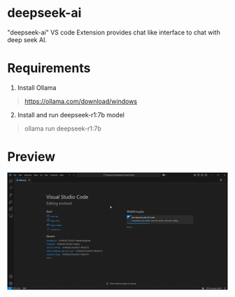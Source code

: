 # deepseek-ai 

 "deepseek-ai" VS code Extension provides chat like interface to chat with deep seek AI. 

# Requirements

1. Install Ollama

>https://ollama.com/download/windows

2. Install and run deepseek-r1:7b model

> ollama run deepseek-r1:7b

# Preview

![](https://github.com/gautamsagar99/deepseek-VSCodeExtension/blob/main/video.gif?raw=true)

